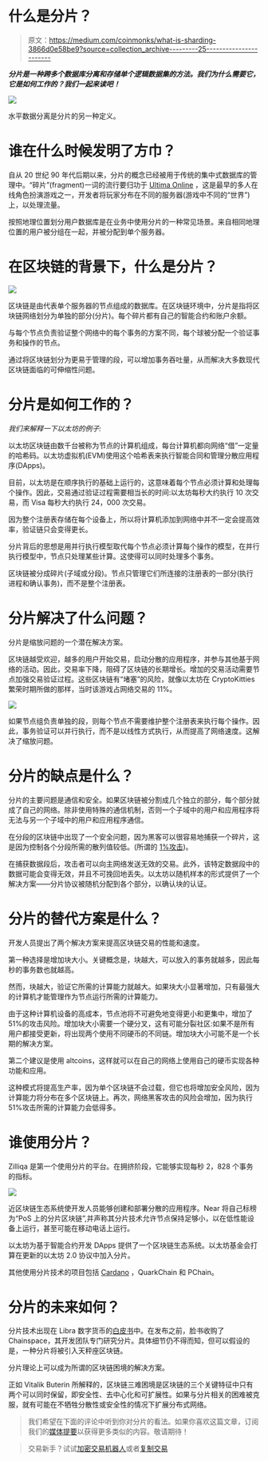 # 什么是分片？

> 原文：<https://medium.com/coinmonks/what-is-sharding-3866d0e58be9?source=collection_archive---------25----------------------->

***分片是一种跨多个数据库分离和存储单个逻辑数据集的方法。我们为什么需要它，它是如何工作的？我们一起来读吧！***

![](img/4815722d8bc102b2fda956b7a6bffaa0.png)

水平数据分离是分片的另一种定义。

# **谁在什么时候发明了方巾？**

自从 20 世纪 90 年代后期以来，分片的概念已经被用于传统的集中式数据库的管理中。“碎片”(fragment)一词的流行要归功于 [Ultima Online](https://uo.com/) ，这是最早的多人在线角色扮演游戏之一，开发者将玩家分布在不同的服务器(游戏中不同的“世界”)上，以处理流量。

按照地理位置划分用户数据库是在业务中使用分片的一种常见场景。来自相同地理位置的用户被分组在一起，并被分配到单个服务器。

# **在区块链的背景下，什么是分片？**

![](img/83d42fcf13bf7d4cd79a91f1416483eb.png)

区块链是由代表单个服务器的节点组成的数据库。在区块链环境中，分片是指将区块链网络划分为单独的部分(分片)。每个碎片都有自己的智能合约和账户余额。

与每个节点负责验证整个网络中的每个事务的方案不同，每个球被分配一个验证事务和操作的节点。

通过将区块链划分为更易于管理的段，可以增加事务吞吐量，从而解决大多数现代区块链面临的可伸缩性问题。

# **分片是如何工作的？**

*我们来解释一下以太坊的例子:*

以太坊区块链由数千台被称为节点的计算机组成，每台计算机都向网络“借”一定量的哈希码。以太坊虚拟机(EVM)使用这个哈希表来执行智能合同和管理分散应用程序(DApps)。

目前，以太坊是在顺序执行的基础上运行的，这意味着每个节点必须计算和处理每个操作。因此，交易通过验证过程需要相当长的时间:以太坊每秒大约执行 10 次交易，而 Visa 每秒大约执行 24，000 次交易。

因为整个注册表存储在每个设备上，所以将计算机添加到网络中并不一定会提高效率，验证链只会变得更长。

分片背后的思想是用并行执行模型取代每个节点必须计算每个操作的模型，在并行执行模型中，节点只处理某些计算。这使得可以同时处理多个事务。

区块链被分成碎片(子域或分段)。节点只管理它们所连接的注册表的一部分(执行进程和确认事务)，而不是整个注册表。

# **分片解决了什么问题？**

分片是缩放问题的一个潜在解决方案。

区块链越受欢迎，越多的用户开始交易，启动分散的应用程序，并参与其他基于网络的活动。因此，交易率下降，阻碍了区块链的长期增长。增加的交易活动需要节点加强交易验证过程。这些区块链有“堵塞”的风险，就像以太坊在 CryptoKitties 繁荣时期所做的那样，当时该游戏占网络交易的 11%。

![](img/22db0cd096774dd9795f019d80c7438b.png)

如果节点组负责单独的段，则每个节点不需要维护整个注册表来执行每个操作。因此，事务验证可以并行执行，而不是以线性方式执行，从而提高了网络速度。这解决了缩放问题。

# **分片的缺点是什么？**

分片的主要问题是通信和安全。如果区块链被分割成几个独立的部分，每个部分就成了自己的网络。除非使用特殊的通信机制，否则一个子域中的用户和应用程序将无法与另一个子域中的用户和应用程序通信。

在分段的区块链中出现了一个安全问题，因为黑客可以很容易地捕获一个碎片，这是因为控制各个分段所需的散列值较低。(所谓的 [1%攻击](https://www.mangoresearch.co/1-shard-attack-explained-ethereum-sharding-contd/))。

在捕获数据段后，攻击者可以向主网络发送无效的交易。此外，该特定数据段中的数据可能会变得无效，并且不可挽回地丢失。以太坊以随机样本的形式提供了一个解决方案——分片协议被随机分配到各个部分，以确认块的认证。

# **分片的替代方案是什么？**

开发人员提出了两个解决方案来提高区块链交易的性能和速度。

第一种选择是增加块大小。关键概念是，块越大，可以放入的事务就越多，因此每秒的事务数也就越高。

然而，块越大，验证它所需的计算能力就越大。如果块大小显著增加，只有最强大的计算机才能管理作为节点运行所需的计算能力。

由于这种计算机设备的高成本，节点池将不可避免地变得更小和更集中，增加了 51%的攻击风险。增加块大小需要一个硬分叉，这有可能分裂社区:如果不是所有用户都接受更新，将出现两个使用不同硬币的不同链。增加块大小可能不是一个长期的解决方案。

第二个建议是使用 altcoins，这样就可以在自己的网络上使用自己的硬币实现各种功能和应用。

这种模式将提高生产率，因为单个区块链不会过载，但它也将增加安全风险，因为计算能力将分布在多个区块链上。再次，网络黑客攻击的风险会增加，因为执行 51%攻击所需的计算能力会低得多。

# 谁使用分片？

Zilliqa 是第一个使用分片的平台。在拥挤阶段，它能够实现每秒 2，828 个事务的指标。

![](img/9fe0b199664c7e3e169326387f3cd6fe.png)

近区块链生态系统使开发人员能够创建和部署分散的应用程序。Near 将自己标榜为“PoS 上的分片区块链”,并声称其分片技术允许节点保持足够小，以在低性能设备上运行，甚至可能在移动电话上运行。

以太坊为基于智能合约开发 DApps 提供了一个区块链生态系统。以太坊基金会打算在更新的以太坊 2.0 协议中加入分片。

其他使用分片技术的项目包括 [Cardano](/@SunflowerCorpAdmin/what-is-cardano-ada-59e7c3e9d5fe) ，QuarkChain 和 PChain。

# **分片的未来如何？**

分片技术出现在 Libra 数字货币的[白皮书](https://developers.libra.org/docs/the-libra-blockchain-paper)中。在发布之前，脸书收购了 Chainspace，其开发团队专门研究分片。具体细节仍不得而知，但可以假设的是，一种分片将被引入天秤座区块链。

分片理论上可以成为所谓的区块链困境的解决方案。

正如 Vitalik Buterin 所解释的，区块链三难困境是区块链的三个关键特征中只有两个可以同时保留，即安全性、去中心化和可扩展性。如果与分片相关的困难被克服，就有可能在不牺牲分散性或安全性的情况下扩展分布式网络。

> 我们希望在下面的评论中听到你对分片的看法。如果你喜欢这篇文章，订阅我们的[媒体提要](https://medium.com/sunflowercorporation)以获得更多类似的内容。敬请期待！

> 交易新手？试试[加密交易机器人](/coinmonks/crypto-trading-bot-c2ffce8acb2a)或者[复制交易](/coinmonks/top-10-crypto-copy-trading-platforms-for-beginners-d0c37c7d698c)